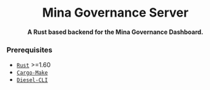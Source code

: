 <h1 align="center">Mina Governance Server</h1>

<p align="center">
  <b>A Rust based backend for the Mina Governance Dashboard.</b>
</p>

### Prerequisites

- [`Rust`](https://www.rust-lang.org/) >=1.60
- [`Cargo-Make`](https://github.com/sagiegurari/cargo-make)
- [`Diesel-CLI`](https://crates.io/crates/diesel_cli/2.0.1)